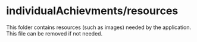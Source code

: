 # individualAchievments/resources

This folder contains resources (such as images) needed by the application. This file can
be removed if not needed.
